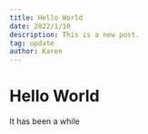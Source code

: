 ```yaml
---
title: Hello World
date: 2022/1/10
description: This is a new post.
tag: update
author: Karen
---
```


# Hello World

It has been a while
